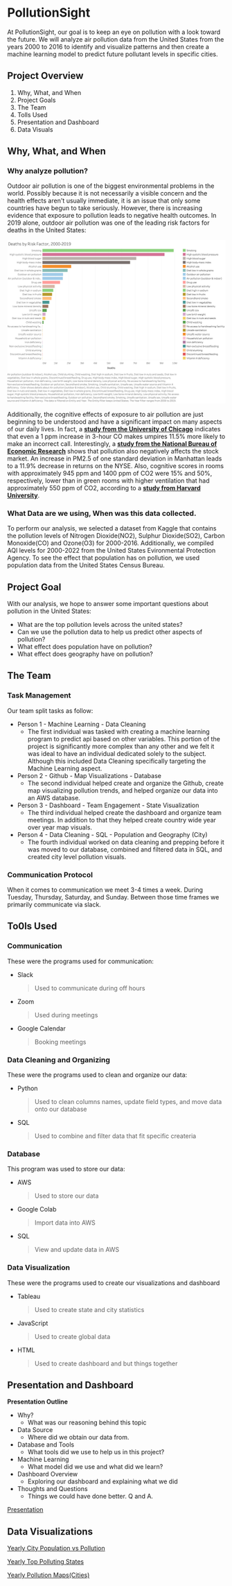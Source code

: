 # PollutionSight

At PollutionSight, our goal is to keep an eye on pollution with a look toward the future. We will analyze air pollution data from the United States from the years 2000 to 2016 to identify and visualize patterns and then create a machine learning model to predict future pollutant levels in specific cities.

## Project Overview
 1) Why, What, and When
 2) Project Goals
 3) The Team
 4) Tolls Used
 5) Presentation and Dashboard
 6) Data Visuals

## Why, What, and When

### Why analyze pollution?
Outdoor air pollution is one of the biggest environmental problems in the world. Possibly because it is not necessarily a visible concern and the health effects aren't usually immediate, it is an issue that only some countries have begun to take seriously. However, there is increasing evidence that exposure to pollution leads to negative health outcomes. In 2019 alone, outdoor air pollution was one of the leading risk factors for deaths in the United States:
 
![Deaths by risk factor for the United States in 2019](Resources/Deaths_by_Risk_Factor_2000_2019.png)
 
Additionally, the cognitive effects of exposure to air pollution are just beginning to be understood and have a significant impact on many aspects of our daily lives. In fact, a **[study from the University of Chicago](https://www.journals.uchicago.edu/doi/full/10.1086/698728)** indicates that even a 1 ppm increase in 3-hour CO makes umpires 11.5% more likely to make an incorrect call. Interestingly, a **[study from the National Bureau of Economic Research](https://www.nber.org/system/files/working_papers/w22753/w22753.pdf)** shows that pollution also negatively affects the stock market. An increase in PM2.5 of one standard deviation in Manhattan leads to a 11.9% decrease in returns on the NYSE. Also, cognitive scores in rooms with approximately 945 ppm and 1400 ppm of CO2 were 15% and 50%, respectively, lower than in green rooms with higher ventilation that had approximately 550 ppm of CO2, according to a **[study from Harvard University](https://dash.harvard.edu/bitstream/handle/1/27662232/4892924.pdf?sequence=1)**.
 
### What Data are we using, When was this data collected.
To perform our analysis, we selected a dataset from Kaggle that contains the pollution levels of Nitrogen Dioxide(NO2), Sulphur Dioxide(SO2), Carbon Monoxide(CO) and Ozone(O3) for 2000-2016. Additionally, we compiled AQI levels for 2000-2022 from the United States Evironmental Protection Agency. To see the effect that population has on pollution, we used population data from the United States Census Bureau.
 
## Project Goal
With our analysis, we hope to answer some important questions about pollution in the United States:
 
* What are the top pollution levels across the united states?
* Can we use the pollution data to help us predict other aspects of pollution?
* What effect does population have on pollution?
* What effect does geography have on pollution?
 
## The Team

### Task Management
Our team split tasks as follow:
* Person 1 - Machine Learning - Data Cleaning
    * The first individual was tasked with creating a machine learning program to predict api based on other variables. This portion of the project is significantly more complex than any other and we felt it was ideal to have an individual dedicated solely to the subject. Although this included Data Cleaning specifically targeting the Machine Learning aspect.
* Person 2 - Github - Map Visualizations - Database
    * The second individual helped create and organize the Github, create map visualizing pollution trends, and helped organize our data into an AWS database.
* Person 3 - Dashboard - Team Engagement - State Visualization
    * The third individual helped create the dashboard and organize team meetings. In addition to that they helped create country wide year over year map visuals.
* Person 4 - Data Cleaning - SQL - Population and Geography (City)
    * The fourth individual worked on data cleaning and prepping before it was moved to our database, combined and filtered data in SQL, and created city level pollution visuals.

### Communication Protocol
When it comes to communication we meet 3-4 times a week. During Tuesday, Thursday, Saturday, and Sunday. Between those time frames we primarily communicate via slack.

## To0ls Used

### Communication
These were the programs used for communication:
* Slack
    > Used to communicate during off hours
* Zoom
    > Used during meetings
* Google Calendar
    > Booking meetings
 
### Data Cleaning and Organizing
These were the programs used to clean and organize our data:
* Python
    > Used to clean columns names, update field types, and move data onto our database
* SQL
    > Used to combine and filter data that fit specific createria
 
### Database
This program was used to store our data:
* AWS
    > Used to store our data
* Google Colab
    > Import data into AWS
* SQL
    > View and update data in AWS
 
### Data Visualization
These were the programs used to create our visualizations and dashboard
* Tableau
    > Used to create state and city statistics
* JavaScript
    > Used to create global data
* HTML
    > Used to create dashboard and but things together
 
## Presentation and Dashboard
**Presentation Outline**
* Why?
   * What was our reasoning behind this topic
* Data Source
   * Where did we obtain our data from. 
* Database and Tools
   * What tools did we use to help us in this project? 
* Machine Learning
   * What model did we use and what did we learn?
* Dashboard Overview
   * Exploring our dashboard and explaining what we did
* Thoughts and Questions 
   * Things we could have done better. Q and A. 

[Presentation](https://docs.google.com/presentation/d/1-q1f62aT4ipLGKyN-nhjjkpQ-auFi5T6wycMF4iLf2Y/edit?usp=sharing)


## Data Visualizations 

[Yearly City Population vs Pollution](https://public.tableau.com/app/profile/jahid.miah/viz/YearlyTopPollutingStates/YearlyCityPopulationvsPollution?publish=yes)

[Yearly Top Polluting States](https://public.tableau.com/app/profile/jahid.miah/viz/YearlyTopPollutingStates/YearlyTopPollutingStates)

[Yearly Pollution Maps(Cities)](https://public.tableau.com/app/profile/jahid.miah/viz/YearlyPollutionStats/YearlyPollutionMaps?publish=yes)

